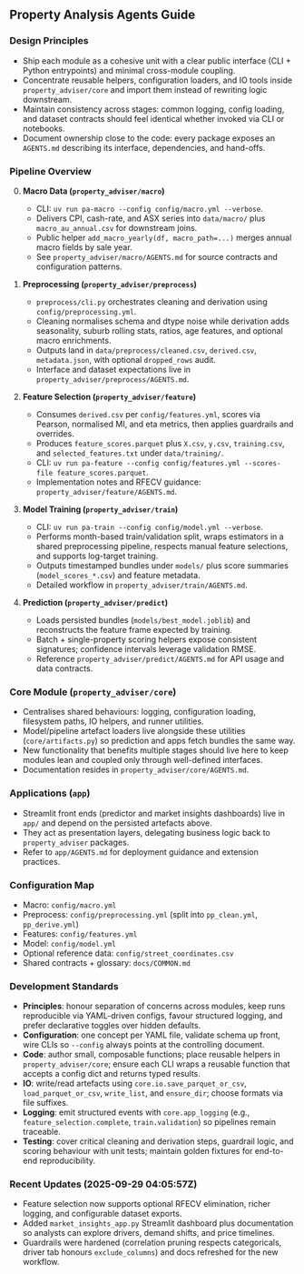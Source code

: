 ## Property Analysis Agents Guide

### Design Principles
- Ship each module as a cohesive unit with a clear public interface (CLI + Python entrypoints) and minimal cross-module coupling.
- Concentrate reusable helpers, configuration loaders, and IO tools inside `property_adviser/core` and import them instead of rewriting logic downstream.
- Maintain consistency across stages: common logging, config loading, and dataset contracts should feel identical whether invoked via CLI or notebooks.
- Document ownership close to the code: every package exposes an `AGENTS.md` describing its interface, dependencies, and hand-offs.

### Pipeline Overview
0. **Macro Data (`property_adviser/macro`)**
   - CLI: `uv run pa-macro --config config/macro.yml --verbose`.
   - Delivers CPI, cash-rate, and ASX series into `data/macro/` plus `macro_au_annual.csv` for downstream joins.
   - Public helper `add_macro_yearly(df, macro_path=...)` merges annual macro fields by sale year.
   - See `property_adviser/macro/AGENTS.md` for source contracts and configuration patterns.

1. **Preprocessing (`property_adviser/preprocess`)**
   - `preprocess/cli.py` orchestrates cleaning and derivation using `config/preprocessing.yml`.
   - Cleaning normalises schema and dtype noise while derivation adds seasonality, suburb rolling stats, ratios, age features, and optional macro enrichments.
   - Outputs land in `data/preprocess/cleaned.csv`, `derived.csv`, `metadata.json`, with optional `dropped_rows` audit.
   - Interface and dataset expectations live in `property_adviser/preprocess/AGENTS.md`.

2. **Feature Selection (`property_adviser/feature`)**
   - Consumes `derived.csv` per `config/features.yml`, scores via Pearson, normalised MI, and eta metrics, then applies guardrails and overrides.
   - Produces `feature_scores.parquet` plus `X.csv`, `y.csv`, `training.csv`, and `selected_features.txt` under `data/training/`.
   - CLI: `uv run pa-feature --config config/features.yml --scores-file feature_scores.parquet`.
   - Implementation notes and RFECV guidance: `property_adviser/feature/AGENTS.md`.

3. **Model Training (`property_adviser/train`)**
   - CLI: `uv run pa-train --config config/model.yml --verbose`.
   - Performs month-based train/validation split, wraps estimators in a shared preprocessing pipeline, respects manual feature selections, and supports log-target training.
   - Outputs timestamped bundles under `models/` plus score summaries (`model_scores_*.csv`) and feature metadata.
   - Detailed workflow in `property_adviser/train/AGENTS.md`.

4. **Prediction (`property_adviser/predict`)**
   - Loads persisted bundles (`models/best_model.joblib`) and reconstructs the feature frame expected by training.
   - Batch + single-property scoring helpers expose consistent signatures; confidence intervals leverage validation RMSE.
   - Reference `property_adviser/predict/AGENTS.md` for API usage and data contracts.

### Core Module (`property_adviser/core`)
- Centralises shared behaviours: logging, configuration loading, filesystem paths, IO helpers, and runner utilities.
- Model/pipeline artefact loaders live alongside these utilities (`core/artifacts.py`) so prediction and apps fetch bundles the same way.
- New functionality that benefits multiple stages should live here to keep modules lean and coupled only through well-defined interfaces.
- Documentation resides in `property_adviser/core/AGENTS.md`.

### Applications (`app`)
- Streamlit front ends (predictor and market insights dashboards) live in `app/` and depend on the persisted artefacts above.
- They act as presentation layers, delegating business logic back to `property_adviser` packages.
- Refer to `app/AGENTS.md` for deployment guidance and extension practices.

### Configuration Map
- Macro: `config/macro.yml`
- Preprocess: `config/preprocessing.yml` (split into `pp_clean.yml`, `pp_derive.yml`)
- Features: `config/features.yml`
- Model: `config/model.yml`
- Optional reference data: `config/street_coordinates.csv`
- Shared contracts + glossary: `docs/COMMON.md`

### Development Standards
- **Principles**: honour separation of concerns across modules, keep runs reproducible via YAML-driven configs, favour structured logging, and prefer declarative toggles over hidden defaults.
- **Configuration**: one concept per YAML file, validate schema up front, wire CLIs so `--config` always points at the controlling document.
- **Code**: author small, composable functions; place reusable helpers in `property_adviser/core`; ensure each CLI wraps a reusable function that accepts a config dict and returns typed results.
- **IO**: write/read artefacts using `core.io.save_parquet_or_csv`, `load_parquet_or_csv`, `write_list`, and `ensure_dir`; choose formats via file suffixes.
- **Logging**: emit structured events with `core.app_logging` (e.g., `feature_selection.complete`, `train.validation`) so pipelines remain traceable.
- **Testing**: cover critical cleaning and derivation steps, guardrail logic, and scoring behaviour with unit tests; maintain golden fixtures for end-to-end reproducibility.

### Recent Updates (2025-09-29 04:05:57Z)
- Feature selection now supports optional RFECV elimination, richer logging, and configurable dataset exports.
- Added `market_insights_app.py` Streamlit dashboard plus documentation so analysts can explore drivers, demand shifts, and price timelines.
- Guardrails were hardened (correlation pruning respects categoricals, driver tab honours `exclude_columns`) and docs refreshed for the new workflow.
